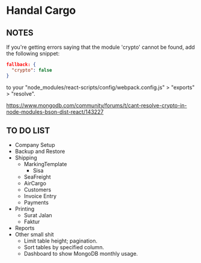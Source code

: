 # Handal Cargo

## NOTES

If you're getting errors saying that the module 'crypto' cannot be found, add the following snippet:

```json
fallback: {
  "crypto": false
}
```

to your "node_modules/react-scripts/config/webpack.config.js" > "exports" > "resolve".

<https://www.mongodb.com/community/forums/t/cant-resolve-crypto-in-node-modules-bson-dist-react/143227>

## TO DO LIST

- Company Setup
- Backup and Restore
- Shipping
  - MarkingTemplate
    - Sisa
  - SeaFreight
  - AirCargo
  - Customers
  - Invoice Entry
  - Payments
- Printing
  - Surat Jalan
  - Faktur
- Reports
- Other small shit
  - Limit table height; pagination.
  - Sort tables by specified column.
  - Dashboard to show MongoDB monthly usage.
